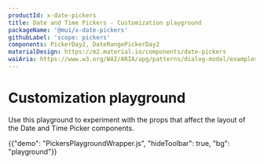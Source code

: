 ```yaml
---
productId: x-date-pickers
title: Date and Time Pickers - Customization playground
packageName: '@mui/x-date-pickers'
githubLabel: 'scope: pickers'
components: PickerDay2, DateRangePickerDay2
materialDesign: https://m2.material.io/components/date-pickers
waiAria: https://www.w3.org/WAI/ARIA/apg/patterns/dialog-modal/examples/datepicker-dialog/
---
```


# Customization playground

<p class="description">Use this playground to experiment with the props that affect the layout of the Date and Time Picker components.</p>

{{"demo": "PickersPlaygroundWrapper.js", "hideToolbar": true, "bg": "playground"}}
